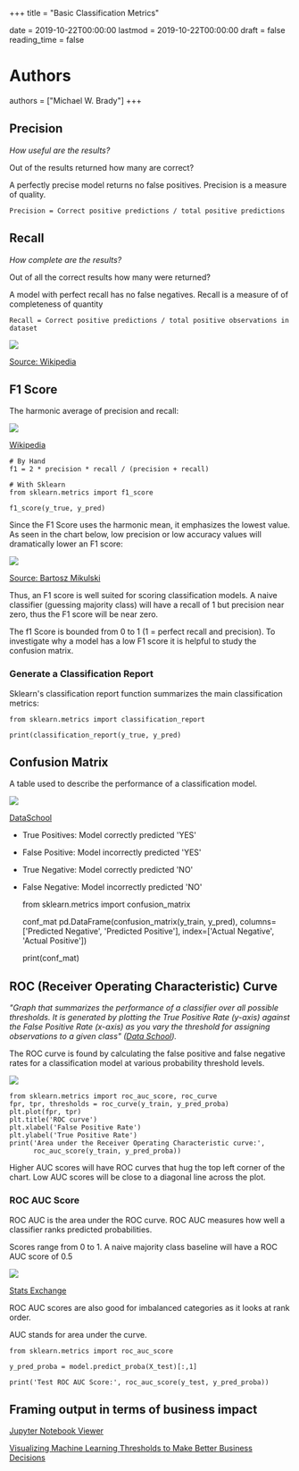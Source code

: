 +++
title = "Basic Classification Metrics"

date = 2019-10-22T00:00:00
lastmod = 2019-10-22T00:00:00
draft = false
reading_time = false

# Authors
authors = ["Michael W. Brady"]
+++

## Precision

*How useful are the results?*

Out of the results returned how many are correct? 

A perfectly precise model returns no false positives. Precision is a measure of quality.

`Precision = Correct positive predictions / total positive predictions`

## Recall

*How complete are the results?*

Out of all the correct results how many were returned? 

A model with perfect recall has no false negatives. Recall is a measure of of completeness of quantity

`Recall = Correct positive predictions / total positive observations in dataset`

![](Untitled-0e90a43d-8e33-4048-880f-9ebc3ef124ea.png)

[Source: Wikipedia](https://en.wikipedia.org/wiki/Precision_and_recall)

## F1 Score

The harmonic average of precision and recall:

![](Untitled-c6c14964-9744-409a-8bd9-b1f8ffaeb7e0.png)

[Wikipedia](https://en.wikipedia.org/wiki/F1_score)

    # By Hand
    f1 = 2 * precision * recall / (precision + recall)
    
    # With Sklearn
    from sklearn.metrics import f1_score
    
    f1_score(y_true, y_pred)

Since the F1 Score uses the harmonic mean, it emphasizes the lowest value. As seen in the chart below, low precision or low accuracy values will dramatically lower an F1 score: 

![](Untitled-8f12cbba-8a12-41ae-9ff3-9794b6da1721.png)

[Source: Bartosz Mikulski](https://mikulskibartosz.name/f1-score-explained-d94ee90dec5b)

Thus, an F1 score is well suited for scoring classification models. A naive classifier (guessing majority class) will have a recall of 1 but precision near zero, thus the F1 score will be near zero. 

The f1 Score is bounded from 0 to 1 (1 = perfect recall and precision). To investigate why a model has a low F1 score it is helpful to study the confusion matrix.

### Generate a Classification Report

Sklearn's classification report function summarizes the main classification metrics: 

    from sklearn.metrics import classification_report
    
    print(classification_report(y_true, y_pred)

## Confusion Matrix

A table used to describe the performance of a classification model. 

![](Untitled-6f1b050a-bbcf-43be-98bd-b1ff79f5c9a8.png)

[DataSchool](https://www.dataschool.io/simple-guide-to-confusion-matrix-terminology/)

- True Positives: Model correctly predicted 'YES'
- False Positive: Model incorrectly predicted 'YES'
- True Negative: Model correctly predicted 'NO'
- False Negative: Model incorrectly predicted 'NO'

    from sklearn.metrics import confusion_matrix
    
    conf_mat pd.DataFrame(confusion_matrix(y_train, y_pred), 
                 columns=['Predicted Negative', 'Predicted Positive'], 
                 index=['Actual Negative', 'Actual Positive'])
    
    print(conf_mat)

## ROC (Receiver Operating Characteristic) Curve

*"Graph that summarizes the performance of a classifier over all possible thresholds. It is generated by plotting the True Positive Rate (y-axis) against the False Positive Rate (x-axis) as you vary the threshold for assigning observations to a given class" ([Data School](https://www.dataschool.io/simple-guide-to-confusion-matrix-terminology/)).*

The ROC curve is found by calculating the false positive and false negative rates for a classification model at various probability threshold levels. 

![](Untitled-a7162bda-c132-4f94-9cf3-bd0d8add9bc2.png)

    from sklearn.metrics import roc_auc_score, roc_curve
    fpr, tpr, thresholds = roc_curve(y_train, y_pred_proba)
    plt.plot(fpr, tpr)
    plt.title('ROC curve')
    plt.xlabel('False Positive Rate')
    plt.ylabel('True Positive Rate')
    print('Area under the Receiver Operating Characteristic curve:', 
          roc_auc_score(y_train, y_pred_proba))

Higher AUC scores will have ROC curves that hug the top left corner of the chart. Low AUC scores will be close to a diagonal line across the plot. 

### ROC AUC Score

ROC AUC is the area under the ROC curve. ROC AUC measures how well a classifier ranks predicted probabilities. 

Scores range from 0 to 1. A naive majority class baseline will have a ROC AUC score of 0.5

![](Untitled-a9dec888-8594-4d77-94ad-8451bdfa9d90.png)

[Stats Exchange](https://stats.stackexchange.com/questions/132777/what-does-auc-stand-for-and-what-is-it)

ROC AUC scores are also good for imbalanced categories as it looks at rank order.

AUC stands for area under the curve.

    from sklearn.metrics import roc_auc_score
    
    y_pred_proba = model.predict_proba(X_test)[:,1]
    
    print('Test ROC AUC Score:', roc_auc_score(y_test, y_pred_proba))

## Framing output in terms of business impact

[Jupyter Notebook Viewer](https://nbviewer.jupyter.org/github/podopie/DAT18NYC/blob/master/classes/13-expected_value_cost_benefit_analysis.ipynb)

[Visualizing Machine Learning Thresholds to Make Better Business Decisions](https://blog.insightdatascience.com/visualizing-machine-learning-thresholds-to-make-better-business-decisions-4ab07f823415?gi=1f5287256598)